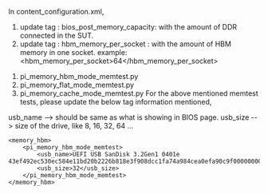 In content_configuration.xml,
1) update tag : bios_post_memory_capacity: with the amount of DDR connected in the SUT.
2) update tag : hbm_memory_per_socket : with the amount of HBM memory in one socket.
example: <hbm_memory_per_socket>64</hbm_memory_per_socket>

1. pi_memory_hbm_mode_memtest.py
2. pi_memory_flat_mode_memtest.py
3. pi_memory_cache_mode_memtest.py
For the above mentioned memtest tests, please update the below tag information mentioned,

usb_name --> should be same as what is showing in BIOS page.
usb_size --> size of the drive, like 8, 16, 32, 64 ...

    <memory_hbm>
        <pi_memory_hbm_mode_memtest>
            <usb_name>UEFI USB SanDisk 3.2Gen1 0401e 43ef492ec530ec584e11bd20b2226b818e3f908dcc1fa74a984cea0efa90c9f0000000000000000000030a8cde6ff94651891558107b8a83841</usb_name>
            <usb_size>32</usb_size>
        </pi_memory_hbm_mode_memtest>
    </memory_hbm>
 